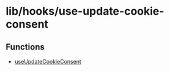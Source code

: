 # lib/hooks/use-update-cookie-consent

## Functions

- [useUpdateCookieConsent](functions/useUpdateCookieConsent.md)
